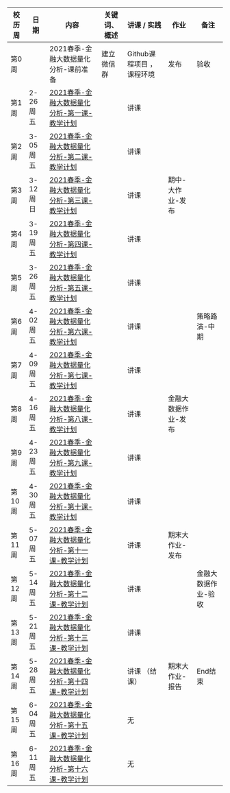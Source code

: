 | 校历周 | 日期      | 内容                                        | 关键词、概述 | 讲课 / 实践 | 作业                | 备注    |
| ------ | --------- | ------------------------------------------- | ------------ | ----------- | ------------------- | ------- |
| 第0周  |           |    2021春季-金融大数据量化分析-课前准备      |   建立微信群    |   Github课程项目 ， 课程环境          |            发布         |    验收     |
| 第1周  | 2-26 周五 | [2021春季-金融大数据量化分析-第一课-教学计划](../Schedule/Part1/WW1/WW1-Plan.md)    |              | 讲课        |                     |         |
| 第2周  | 3-05 周五 | [2021春季-金融大数据量化分析-第二课-教学计划](../Schedule/Part1/WW2/WW2-Plan.md)    |              | 讲课        |                     |         |
| 第3周  | 3-12 周日 | [2021春季-金融大数据量化分析-第三课-教学计划](../Schedule/Part1/WW3/WW3-Plan.md)    |              | 讲课        | 期中-大作业-发布    |         |
| 第4周  | 3-19 周五 | [2021春季-金融大数据量化分析-第四课-教学计划](../Schedule/Part1/WW4/WW4-Plan.md)    |              | 讲课        |                     |         |
| 第5周  | 3-26 周五 | [2021春季-金融大数据量化分析-第五课-教学计划](../Schedule/Part1/WW5/WW5-Plan.md)    |              | 讲课        |                     |         |
| 第6周  | 4-02 周五 | [2021春季-金融大数据量化分析-第六课-教学计划](../Schedule/Part1/WW6/WW6-Plan.md)    |              | 讲课        |              |   策略路演-中期   |
| 第7周  | 4-09 周五 | [2021春季-金融大数据量化分析-第七课-教学计划](../Schedule/Part1/WW7/WW7-Plan.md)    |              | 讲课        |                     |         |
| 第8周  | 4-16 周五 | [2021春季-金融大数据量化分析-第八课-教学计划](../Schedule/Part1/WW8/WW8-Plan.md)    |              | 讲课        | 金融大数据作业-发布 |         |
| 第9周  | 4-23 周五 | [2021春季-金融大数据量化分析-第九课-教学计划](../Schedule/Part1/WW9/WW9-Plan.md)    |              | 讲课        |                     |         |
| 第10周 | 4-30 周五 | [2021春季-金融大数据量化分析-第十课-教学计划](../Schedule/Part2/WW10/WW10-Plan.md)  |              | 讲课        |                     |         |
| 第11周 | 5-07 周五 | [2021春季-金融大数据量化分析-第十一课-教学计划](../Schedule/Part2/WW11/WW11-Plan.md) |              | 讲课        | 期末大作业-发布     |         |
| 第12周 | 5-14 周五 | [2021春季-金融大数据量化分析-第十二课-教学计划](../Schedule/Part2/WW12/WW12-Plan.md) |              | 讲课        |           |  金融大数据作业-验收   |
| 第13周 | 5-21 周五 | [2021春季-金融大数据量化分析-第十三课-教学计划](../Schedule/Part2/WW13/WW13-Plan.md) |              | 讲课        |                     |         |
| 第14周 | 5-28 周五 | [2021春季-金融大数据量化分析-第十四课-教学计划](../Schedule/Part2/WW14/WW14-Plan.md) |              | 讲课 （结课）  |    期末大作业-报告   | End结束 |
| 第15周 | 6-04 周五 | [2021春季-金融大数据量化分析-第十五课-教学计划](../Schedule/Part2/WW15/WW15-Plan.md) |              | 无          |                     |         |
| 第16周 | 6-11 周五 | [2021春季-金融大数据量化分析-第十六课-教学计划](../Schedule/Part2/WW16/WW16-Plan.md) |              | 无          |            |         |
